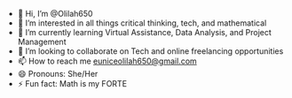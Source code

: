 - 👋 Hi, I’m @Olilah650
- 👀 I’m interested in all things critical thinking, tech, and mathematical
- 🌱 I’m currently learning Virtual Assistance, Data Analysis, and Project Management
- 💞️ I’m looking to collaborate on Tech and online freelancing opportunities
- 📫 How to reach me euniceolilah650@gmail.com
- 😄 Pronouns: She/Her
- ⚡ Fun fact: Math is my FORTE

<!---
Olilah650/Olilah650 is a ✨ special ✨ repository because its `README.md` (this file) appears on your GitHub profile.
You can click the Preview link to take a look at your changes.
--->
